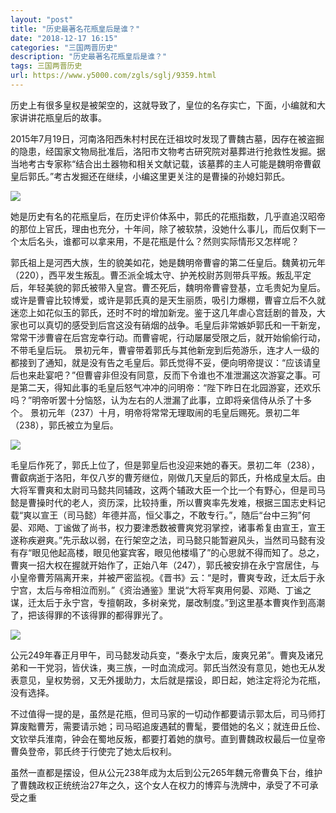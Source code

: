 ```yaml
---
layout: "post"
title: "历史最著名花瓶皇后是谁？"
date: "2018-12-17 16:15"
categories: "三国两晋历史"
description: "历史最著名花瓶皇后是谁？"
tags: 三国两晋历史
url: https://www.y5000.com/zgls/sglj/9359.html
---
```






历史上有很多皇权是被架空的，这就导致了，皇位的名存实亡，下面，小编就和大家讲讲花瓶皇后的故事。

2015年7月19日，河南洛阳西朱村村民在迁祖坟时发现了曹魏古墓，因存在被盗掘的隐患，经国家文物局批准后，洛阳市文物考古研究院对墓葬进行抢救性发掘。据当地考古专家称“结合出土器物和相关文献记载，该墓葬的主人可能是魏明帝曹叡皇后郭氏。”考古发掘还在继续，小编这里更关注的是曹操的孙媳妇郭氏。

![](https://img.y5000.com/uploads/allimg/170105/1F31R350-0.jpg)

她是历史有名的花瓶皇后，在历史评价体系中，郭氏的花瓶指数，几乎直追汉昭帝的那位上官氏，理由也充分，十年间，除了被软禁，没她什么事儿，而后仅剩下一个太后名头，谁都可以拿来用，不是花瓶是什么？然则实际情形又怎样呢？

郭氏祖上是河西大族，生的貌美如花，她是魏明帝曹睿的第二任皇后。魏黄初元年（220），西平发生叛乱。曹丕派全城太守、护羌校尉苏则带兵平叛。叛乱平定后，年轻美貌的郭氏被带入皇宫。曹丕死后，魏明帝曹睿登基，立毛贵妃为皇后。或许是曹睿比较博爱，或许是郭氏真的是天生丽质，吸引力爆棚，曹睿立后不久就迷恋上如花似玉的郭氏，还时不时的增加新宠。鉴于这几年虐心宫廷剧的普及，大家也可以真切的感受到后宫这没有硝烟的战争。毛皇后非常嫉妒郭氏和一干新宠，常常干涉曹睿在后宫宠幸行动。而曹睿呢，行动屡屡受限之后，就开始偷偷行动，不带毛皇后玩。
景初元年，曹睿带着郭氏与其他新宠到后苑游乐，连才人一级的都接到了通知，就是没有告之毛皇后。郭氏觉得不妥，便向明帝提议：“应该请皇后也来赴宴吧？”但曹睿非但没有同意，反而下令谁也不准泄漏这次游宴之事。可是第二天，得知此事的毛皇后怒气冲冲的问明帝：“陛下昨日在北园游宴，还欢乐吗？”明帝听罢十分恼怒，认为左右的人泄漏了此事，立即将亲信侍从杀了十多个。
景初元年（237）十月，明帝将常常无理取闹的毛皇后赐死。景初二年（238），郭氏被立为皇后。

![](https://img.y5000.com/uploads/allimg/170105/1F31WR6-1.jpg)

毛皇后作死了，郭氏上位了，但是郭皇后也没迎来她的春天。景初二年（238），曹叡病逝于洛阳，年仅八岁的曹芳继位，刚做几天皇后的郭氏，升格成皇太后。由大将军曹爽和太尉司马懿共同辅政，这两个辅政大臣一个比一个有野心，但是司马懿是曹操时代的老人，资历深，比较持重，所以曹爽率先发难，根据三国志史料记载“爽以宣王（司马懿）年德并高，恒父事之，不敢专行。”，随后“台中三狗”何晏、邓飏、丁谧做了尚书，权力要津悉数被曹爽党羽掌控，诸事希复由宣王，宣王遂称疾避爽。”先示敌以弱，在行架空之法，司马懿只能暂避风头，当然司马懿有没有存“眼见他起高楼，眼见他宴宾客，眼见他楼塌了”的心思就不得而知了。总之，曹爽一招大权在握就开始作了，正始八年（247），郭氏被安排在永宁宫居住，与小皇帝曹芳隔离开来，并被严密监视。《晋书》云：“是时，曹爽专政，迁太后于永宁宫，太后与帝相泣而别。”《资治通鉴》里说“大将军爽用何晏、邓飏、丁谧之谋，迁太后于永宁宫，专擅朝政，多树亲党，屡改制度。”到这里基本曹爽作到高潮了，把该得罪的不该得罪的都得罪光了。

![](https://img.y5000.com/uploads/allimg/170105/1F31R126-2.jpg)

公元249年春正月甲午，司马懿发动兵变，“奏永宁太后，废爽兄弟”。曹爽及诸兄弟和一干党羽，皆伏诛，夷三族，一时血流成河。郭氏当然没有意见，她也无从发表意见，皇权势弱，又无外援助力，太后就是摆设，即日起，她注定将沦为花瓶，没有选择。

不过值得一提的是，虽然是花瓶，但司马家的一切动作都要请示郭太后，司马师打算废黜曹芳，需要请示她；司马昭追废遇弑的曹髦，要借她的名义；就连毌丘俭、文钦举兵淮南，钟会在蜀地反叛，都要打着她的旗号。直到曹魏政权最后一位皇帝曹奂登帝，郭氏终于行使完了她太后权利。

虽然一直都是摆设，但从公元238年成为太后到公元265年魏元帝曹奂下台，维护了曹魏政权正统统治27年之久，这个女人在权力的博弈与洗牌中，承受了不可承受之重
